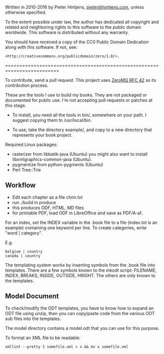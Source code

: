 Written in 2010-2016 by Pieter Hintjens, pieter@hintjens.com, unless 
otherwise specified.

To the extent possible under law, the author has dedicated all copyright 
and related and neighboring rights to this software to the public domain 
worldwide. This software is distributed without any warranty.

You should have received a copy of the CC0 Public Domain Dedication along 
with this software. If not, see:

    <http://creativecommons.org/publicdomain/zero/1.0/>.

=========================================================================

To contribute, send a pull request. This project uses 
[ZeroMQ RFC 42](http://rfc.zeromq.org/spec:42) as its contribution process.

These are the tools I use to build my books. They are not packaged or 
documented for public use. I'm not accepting pull requests or patches
at this stage.

* To install, you need all the tools in bin/, somewhere on your path. I
suggest copying them to /usr/local/bin.

* To use, take the directory example/, and copy to a new directory that
represents your book project.


Required Linux packages:

- rasterizer from libbatik-java (Ubuntu) you might also want to install libxmlgraphics-common-java (Ubuntu).
- pygmentize from python-pygments (Ubuntu)
- Perl Tree::Trie

## Workflow

- Edit each chapter as a file chnn.txt
- run ./build in produce
- this produces ODF, HTML, MD files
- for printable PDF, load ODF in LibreOffice and save as PDF/A-a1.

For an index, set the INDEX variable in the .book file to a file
(index.txt is an example) containing one keyword per line. To 
create categories, write "word | category".

E.g.

    belgium | country
    canada | country

The templating system works by inserting symbols from the .book file into
templates. There are a few symbols known to the mkodt script: FILENAME,
INDEX, BREAKS, INSIDE, OUTSIDE, HRIGHT. The others are only known to the
templates.

## Model Document

To check/modify the ODT templates, you have to know how to expand an ODT
file using unzip, then you can copy/paste code from the various ODT sub
files into the templates.

The model directory contains a model.odt that you can use for this purpose.

To format an XML file to be readable:

    xmllint --pretty 1 somefile.xml > x && mv x somefile.xml
